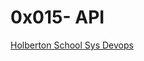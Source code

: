 # 0x015- API

[Holberton School Sys Devops](https://github.com/Jilroge7/holberton-system_engineering-devops.git)
